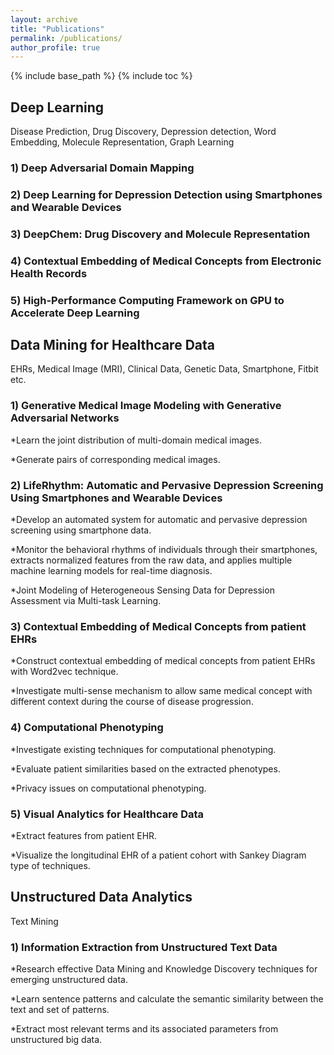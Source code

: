 ```yaml
---
layout: archive
title: "Publications"
permalink: /publications/
author_profile: true
---
```


{% include base_path %}
{% include toc %}

## Deep Learning

Disease Prediction,  Drug Discovery, Depression detection, Word Embedding, Molecule Representation, Graph Learning

### 1) Deep Adversarial Domain Mapping

### 2) Deep Learning for Depression Detection using Smartphones and Wearable Devices

### 3) DeepChem: Drug Discovery and Molecule Representation

### 4) Contextual Embedding of Medical Concepts from Electronic Health Records

### 5) High-Performance Computing Framework on GPU to Accelerate Deep Learning


## Data Mining for Healthcare Data 

EHRs, Medical Image (MRI), Clinical Data, Genetic Data, Smartphone, Fitbit etc.

### 1) Generative Medical Image Modeling with Generative Adversarial Networks 

*Learn the joint distribution of multi-domain medical images.

*Generate pairs of corresponding medical images.

### 2) LifeRhythm: Automatic and Pervasive Depression Screening Using Smartphones and Wearable Devices

*Develop an automated system for automatic and pervasive depression screening using smartphone data.

*Monitor the behavioral rhythms of individuals through their smartphones, extracts normalized features from the raw data, and applies multiple machine learning models for real-time diagnosis.

*Joint Modeling of Heterogeneous Sensing Data for Depression Assessment via Multi-task Learning.

### 3) Contextual Embedding of Medical Concepts from patient EHRs 

*Construct contextual embedding of medical concepts from patient EHRs with Word2vec technique.

*Investigate multi-sense mechanism to allow same medical concept with different context during the course of disease progression. 

### 4) Computational Phenotyping 

*Investigate existing techniques for computational phenotyping.

*Evaluate patient similarities based on the extracted phenotypes.

*Privacy issues on computational phenotyping.

### 5) Visual Analytics for Healthcare Data

*Extract features from patient EHR.

*Visualize the longitudinal EHR of a patient cohort with Sankey Diagram type of techniques.

## Unstructured Data Analytics

Text Mining

### 1) Information Extraction from Unstructured Text Data

*Research effective Data Mining and Knowledge Discovery techniques for emerging unstructured data.

*Learn sentence patterns and calculate the semantic similarity between the text and set of patterns.

*Extract most relevant terms and its associated parameters from unstructured big data.

